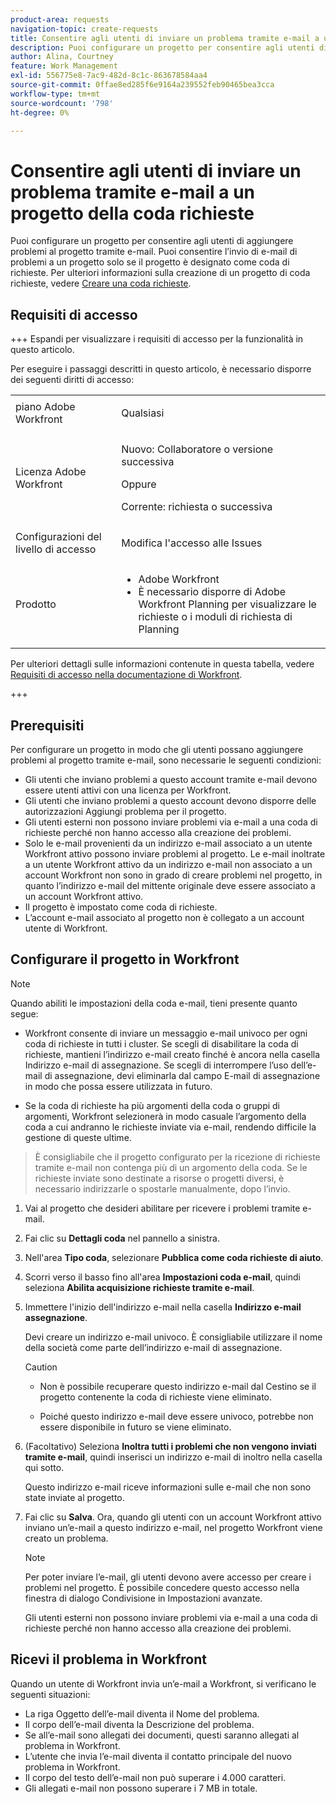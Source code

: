 ```yaml
---
product-area: requests
navigation-topic: create-requests
title: Consentire agli utenti di inviare un problema tramite e-mail a un progetto della coda richieste
description: Puoi configurare un progetto per consentire agli utenti di aggiungere problemi al progetto tramite e-mail.
author: Alina, Courtney
feature: Work Management
exl-id: 556775e8-7ac9-482d-8c1c-863678584aa4
source-git-commit: 0ffae8ed285f6e9164a239552feb90465bea3cca
workflow-type: tm+mt
source-wordcount: '798'
ht-degree: 0%

---
```


# Consentire agli utenti di inviare un problema tramite e-mail a un progetto della coda richieste

<!-- Audited: 4/2025 -->

<!--
<p style="color: #ff1493;" data-mc-conditions="QuicksilverOrClassic.Draft mode">(NOTE:&nbsp;When updating POP account information here, also update information in these articles: Allowing users to reply to email notifications, Configuring Email Notifications, Understanding the Queue Details Tab in a Project )</p>
-->

Puoi configurare un progetto per consentire agli utenti di aggiungere problemi al progetto tramite e-mail. Puoi consentire l’invio di e-mail di problemi a un progetto solo se il progetto è designato come coda di richieste. Per ulteriori informazioni sulla creazione di un progetto di coda richieste, vedere [Creare una coda richieste](../../../manage-work/requests/create-and-manage-request-queues/create-request-queue.md).

## Requisiti di accesso

+++ Espandi per visualizzare i requisiti di accesso per la funzionalità in questo articolo.

Per eseguire i passaggi descritti in questo articolo, è necessario disporre dei seguenti diritti di accesso:

<table style="table-layout:auto"> 
 <col> 
 <col> 
 <tbody> 
  <tr> 
   <td role="rowheader">piano Adobe Workfront</td> 
   <td> <p>Qualsiasi </p> </td> 
  </tr> 
  <tr> 
   <td role="rowheader">Licenza Adobe Workfront</td> 
   <td> <p>Nuovo: Collaboratore o versione successiva</p>
   Oppure
   <p>Corrente: richiesta o successiva</p>
    </td> 
  </tr> 
  <tr> 
   <td role="rowheader">Configurazioni del livello di accesso</td> 
   <td> <p>Modifica l'accesso alle Issues</p>  </td> 
  </tr> 
  <tr> 
   <td role="rowheader"> Prodotto</td> 
   <td> <ul><li>Adobe Workfront</li><li>È necessario disporre di Adobe Workfront Planning per visualizzare le richieste o i moduli di richiesta di Planning</td> 
  </tr> 
 </tbody> 
</table>

Per ulteriori dettagli sulle informazioni contenute in questa tabella, vedere [Requisiti di accesso nella documentazione di Workfront](/help/quicksilver/administration-and-setup/add-users/access-levels-and-object-permissions/access-level-requirements-in-documentation.md).

+++

## Prerequisiti

Per configurare un progetto in modo che gli utenti possano aggiungere problemi al progetto tramite e-mail, sono necessarie le seguenti condizioni:

* Gli utenti che inviano problemi a questo account tramite e-mail devono essere utenti attivi con una licenza per Workfront.
* Gli utenti che inviano problemi a questo account devono disporre delle autorizzazioni Aggiungi problema per il progetto.
* Gli utenti esterni non possono inviare problemi via e-mail a una coda di richieste perché non hanno accesso alla creazione dei problemi.
* Solo le e-mail provenienti da un indirizzo e-mail associato a un utente Workfront attivo possono inviare problemi al progetto. Le e-mail inoltrate a un utente Workfront attivo da un indirizzo e-mail non associato a un account Workfront non sono in grado di creare problemi nel progetto, in quanto l’indirizzo e-mail del mittente originale deve essere associato a un account Workfront attivo.
* Il progetto è impostato come coda di richieste.
* L’account e-mail associato al progetto non è collegato a un account utente di Workfront.

## Configurare il progetto in Workfront

>[!NOTE]
>
>Quando abiliti le impostazioni della coda e-mail, tieni presente quanto segue:
>
>* Workfront consente di inviare un messaggio e-mail univoco per ogni coda di richieste in tutti i cluster. Se scegli di disabilitare la coda di richieste, mantieni l’indirizzo e-mail creato finché è ancora nella casella Indirizzo e-mail di assegnazione. Se scegli di interrompere l’uso dell’e-mail di assegnazione, devi eliminarla dal campo E-mail di assegnazione in modo che possa essere utilizzata in futuro.
>
>* Se la coda di richieste ha più argomenti della coda o gruppi di argomenti, Workfront selezionerà in modo casuale l’argomento della coda a cui andranno le richieste inviate via e-mail, rendendo difficile la gestione di queste ultime.
>  >È consigliabile che il progetto configurato per la ricezione di richieste tramite e-mail non contenga più di un argomento della coda. Se le richieste inviate sono destinate a risorse o progetti diversi, è necessario indirizzarle o spostarle manualmente, dopo l’invio.

1. Vai al progetto che desideri abilitare per ricevere i problemi tramite e-mail.
1. Fai clic su **Dettagli coda** nel pannello a sinistra.
1. Nell&#39;area **Tipo coda**, selezionare **Pubblica come coda richieste di aiuto**.

1. Scorri verso il basso fino all&#39;area **Impostazioni coda e-mail**, quindi seleziona **Abilita acquisizione richieste tramite e-mail**.

1. Immettere l&#39;inizio dell&#39;indirizzo e-mail nella casella **Indirizzo e-mail assegnazione**.

   Devi creare un indirizzo e-mail univoco. È consigliabile utilizzare il nome della società come parte dell’indirizzo e-mail di assegnazione.

   >[!CAUTION]
   >
   >* Non è possibile recuperare questo indirizzo e-mail dal Cestino se il progetto contenente la coda di richieste viene eliminato.
   >
   >* Poiché questo indirizzo e-mail deve essere univoco, potrebbe non essere disponibile in futuro se viene eliminato.
   <!--
   >This was the case previously, but it's not working this way anymore, since August 2022: * Emails forwarded to this email address are not added as issues to the project in&nbsp;Workfront. Only emails created from this email address are added as issues.
   -->

1. (Facoltativo) Seleziona **Inoltra tutti i problemi che non vengono inviati tramite e-mail**, quindi inserisci un indirizzo e-mail di inoltro nella casella qui sotto.

   Questo indirizzo e-mail riceve informazioni sulle e-mail che non sono state inviate al progetto.

1. Fai clic su **Salva**. Ora, quando gli utenti con un account Workfront attivo inviano un’e-mail a questo indirizzo e-mail, nel progetto Workfront viene creato un problema.

   >[!NOTE]
   >
   >Per poter inviare l’e-mail, gli utenti devono avere accesso per creare i problemi nel progetto. È possibile concedere questo accesso nella finestra di dialogo Condivisione in Impostazioni avanzate.
   >
   >Gli utenti esterni non possono inviare problemi via e-mail a una coda di richieste perché non hanno accesso alla creazione dei problemi.

## Ricevi il problema in Workfront

Quando un utente di Workfront invia un’e-mail a Workfront, si verificano le seguenti situazioni:

* La riga Oggetto dell’e-mail diventa il Nome del problema.
* Il corpo dell’e-mail diventa la Descrizione del problema.
* Se all’e-mail sono allegati dei documenti, questi saranno allegati al problema in Workfront.
* L’utente che invia l’e-mail diventa il contatto principale del nuovo problema in Workfront.
* Il corpo del testo dell’e-mail non può superare i 4.000 caratteri.
* Gli allegati e-mail non possono superare i 7 MB in totale.
